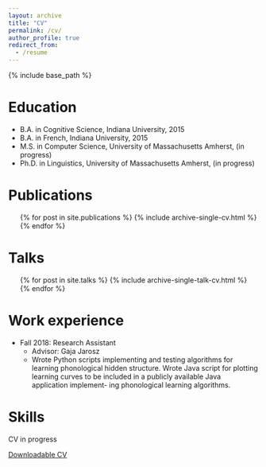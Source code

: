 ```yaml
---
layout: archive
title: "CV"
permalink: /cv/
author_profile: true
redirect_from:
  - /resume
---
```


{% include base_path %}

Education
======
* B.A. in Cognitive Science, Indiana University, 2015
* B.A. in French, Indiana University, 2015
* M.S. in Computer Science, University of Massachusetts Amherst, (in progress)
* Ph.D. in Linguistics, University of Massachusetts Amherst, (in progress)

Publications
======
  <ul>{% for post in site.publications %}
    {% include archive-single-cv.html %}
  {% endfor %}</ul>
  
Talks
======
  <ul>{% for post in site.talks %}
    {% include archive-single-talk-cv.html %}
  {% endfor %}</ul>

Work experience
======
* Fall 2018: Research Assistant
	* Advisor: Gaja Jarosz
	* Wrote Python scripts implementing and testing algorithms for learningphonological hidden structure. Wrote Java script for plotting learningcurves to be included in a publicly available Java application implement-ing phonological learning algorithms.

  
Skills
======
CV in progress


[Downloadable CV](http://maxandrewnelson.github.io/files/Nelson_2019_CV.pdf)

